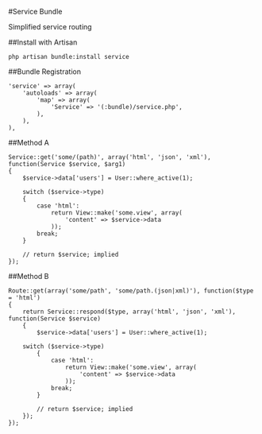 #Service Bundle

Simplified service routing

##Install with Artisan

	php artisan bundle:install service

##Bundle Registration

	'service' => array(
		'autoloads' => array(
			'map' => array(
				'Service' => '(:bundle)/service.php',
			),
		),
	),

##Method A

	Service::get('some/(path)', array('html', 'json', 'xml'), function(Service $service, $arg1)
	{
		$service->data['users'] = User::where_active(1);
		
		switch ($service->type)
		{
			case 'html':
				return View::make('some.view', array(
					'content' => $service->data
				));
			break;
		}
		
		// return $service; implied
	});
	
##Method B

	Route::get(array('some/path', 'some/path.(json|xml)'), function($type = 'html')
	{
		return Service::respond($type, array('html', 'json', 'xml'), function(Service $service)
		{
			$service->data['users'] = User::where_active(1);

 		switch ($service->type)
			{
				case 'html':
					return View::make('some.view', array(
						'content' => $service->data
					));
				break;
			}
		
			// return $service; implied
		});
	});
